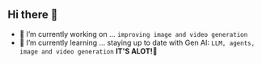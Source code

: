 ## Hi there 👋
- 🔭 I’m currently working on ...
`improving image and video generation`
- 🌱 I’m currently learning ...
staying up to date with Gen AI: `LLM, agents, image and video generation` **IT'S ALOT!🤯**

<!--
**andrewtvuong/andrewtvuong** is a ✨ _special_ ✨ repository because its `README.md` (this file) appears on your GitHub profile.

Here are some ideas to get you started:

- 🔭 I’m currently working on ...
- 🌱 I’m currently learning ...
- 👯 I’m looking to collaborate on ...
- 🤔 I’m looking for help with ...
- 💬 Ask me about ...
- 📫 How to reach me: ...
- 😄 Pronouns: ...
- ⚡ Fun fact: ...
-->
